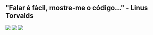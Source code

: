 ## "Falar é fácil, mostre-me o código..." - Linus Torvalds
<img src="https://img.shields.io/badge/gmail-%23D14836.svg?&style=for-the-badge&logo=gmail&logoColor=white">
<addr><img src="https://img.shields.io/badge/linkedin-%230077B5.svg?&style=for-the-badge&logo=linkedin&logoColor=white">
<addr><img src="https://img.shields.io/badge/instagram-%23E4405F.svg?&style=for-the-badge&logo=instagram&logoColor=white">


